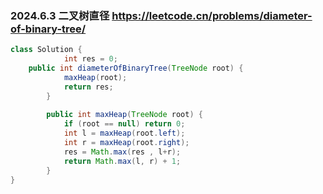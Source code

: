 ### 2024.6.3 二叉树直径 https://leetcode.cn/problems/diameter-of-binary-tree/
```java
class Solution {
            int res = 0;
    public int diameterOfBinaryTree(TreeNode root) {
            maxHeap(root);
            return res;
        }
        
        public int maxHeap(TreeNode root) {
            if (root == null) return 0;
            int l = maxHeap(root.left);
            int r = maxHeap(root.right);
            res = Math.max(res , l+r);
            return Math.max(l, r) + 1;
        }
}
```